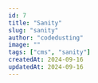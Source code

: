 ```yaml
---
id: 7
title: "Sanity"
slug: "sanity"
author: "codedusting"
image: ""
tags: ["cms", "sanity"]
createdAt: 2024-09-16
updatedAt: 2024-09-16
---
```

